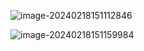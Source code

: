 ![image-20240218151112846](D:\lvcode\noteOnGithub\noteOnGithub\pic\image-20240218151112846.png)

![image-20240218151159984](D:\lvcode\noteOnGithub\noteOnGithub\pic\image-20240218151159984.png)

